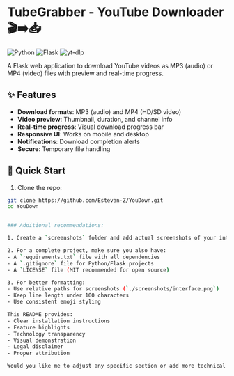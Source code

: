 # TubeGrabber - YouTube Downloader 🎬➡️📥

![Python](https://img.shields.io/badge/Python-3.8+-blue?logo=python)
![Flask](https://img.shields.io/badge/Flask-2.0+-lightgrey?logo=flask)
![yt-dlp](https://img.shields.io/badge/yt--dlp-Latest-orange)

A Flask web application to download YouTube videos as MP3 (audio) or MP4 (video) files with preview and real-time progress.

## ✨ Features
- **Download formats**: MP3 (audio) and MP4 (HD/SD video)
- **Video preview**: Thumbnail, duration, and channel info
- **Real-time progress**: Visual download progress bar
- **Responsive UI**: Works on mobile and desktop
- **Notifications**: Download completion alerts
- **Secure**: Temporary file handling

## 🚀 Quick Start
1. Clone the repo:
```bash
git clone https://github.com/Estevan-Z/YouDown.git
cd YouDown


### Additional recommendations:

1. Create a `screenshots` folder and add actual screenshots of your interface (replace `interface.png`)

2. For a complete project, make sure you also have:
- A `requirements.txt` file with all dependencies
- A `.gitignore` file for Python/Flask projects
- A `LICENSE` file (MIT recommended for open source)

3. For better formatting:
- Use relative paths for screenshots (`./screenshots/interface.png`)
- Keep line length under 100 characters
- Use consistent emoji styling

This README provides:
- Clear installation instructions
- Feature highlights
- Technology transparency
- Visual demonstration
- Legal disclaimer
- Proper attribution

Would you like me to adjust any specific section or add more technical details?